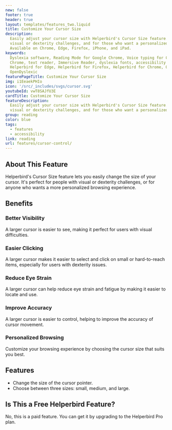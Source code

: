 ```yaml
---
new: false
footer: true
header: true
layout: templates/features_two.liquid
title: Customize Your Cursor Size
description:
  Easily adjust your cursor size with Helperbird's Cursor Size feature. Perfect for users with
  visual or dexterity challenges, and for those who want a personalized browsing experience.
  Available on Chrome, Edge, Firefox, iPhone, and iPad.
keywords:
  Dyslexia software, Reading Mode for Google Chrome, Voice typing for Chrome, Text to speech for
  Chrome, text reader, Immersive Reader, dyslexia fonts, accessibility software, dyslexia software,
  Helperbird for Edge, Helperbird for Firefox, Helperbird for Chrome, Opendyslexic for Chrome,
  OpenDyslexic
featurePageTitle: Customize Your Cursor Size
img: i1EeaekPHIo
icon: '/src/_includes/svgs/cursor.svg'
youtubeId: vwT8SAJfU3E
cardTitle: Customize Your Cursor Size
featureDescription:
  Easily adjust your cursor size with Helperbird's Cursor Size feature. Perfect for users with
  visual or dexterity challenges, and for those who want a personalized browsing experience.
group: reading
color: blue
tags:
  - features
  - accessibility
link: reading
url: features/cursor-control/
---
```


## About This Feature

Helperbird's Cursor Size feature lets you easily change the size of your cursor. It's perfect for
people with visual or dexterity challenges, or for anyone who wants a more personalized browsing
experience.

## Benefits

### Better Visibility

A larger cursor is easier to see, making it perfect for users with visual difficulties.

### Easier Clicking

A larger cursor makes it easier to select and click on small or hard-to-reach items, especially for
users with dexterity issues.

### Reduce Eye Strain

A larger cursor can help reduce eye strain and fatigue by making it easier to locate and use.

### Improve Accuracy

A larger cursor is easier to control, helping to improve the accuracy of cursor movement.

### Personalized Browsing

Customize your browsing experience by choosing the cursor size that suits you best.

## Features

- Change the size of the cursor pointer.
- Choose between three sizes: small, medium, and large.

## Is This a Free Helperbird Feature?

No, this is a paid feature. You can get it by upgrading to the Helperbird Pro plan.
